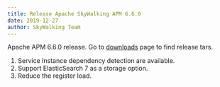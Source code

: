 ```yaml
---
title: Release Apache SkyWalking APM 6.6.0
date: 2019-12-27
author: SkyWalking Team
---
```


Apache APM 6.6.0 release. Go to [downloads](/downloads) page to find release tars.

1. Service Instance dependency detection are available.
2. Support ElasticSearch 7 as a storage option.
3. Reduce the register load.
